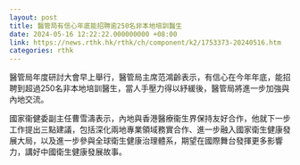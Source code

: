 ```yaml
---
layout: post
title: 醫管局有信心年底能招聘逾250名非本地培訓醫生
date: 2024-05-16 12:22:22.000000000 +08:00
link: https://news.rthk.hk/rthk/ch/component/k2/1753373-20240516.htm
categories: rthk
---
```


醫管局年度研討大會早上舉行，醫管局主席范鴻齡表示，有信心在今年年底，能招聘到超過250名非本地培訓醫生，當人手壓力得以紓緩後，醫管局將進一步加強與內地交流。

國家衞健委副主任曹雪濤表示，內地與香港醫療衞生界保持友好合作，他就下一步工作提出三點建議，包括深化兩地專業領域務實合作、進一步融入國家衛生健康發展大局，以及進一步參與全球衛生健康治理體系，期望在國際舞台發揮更多影響力，講好中國衛生健康發展故事。
